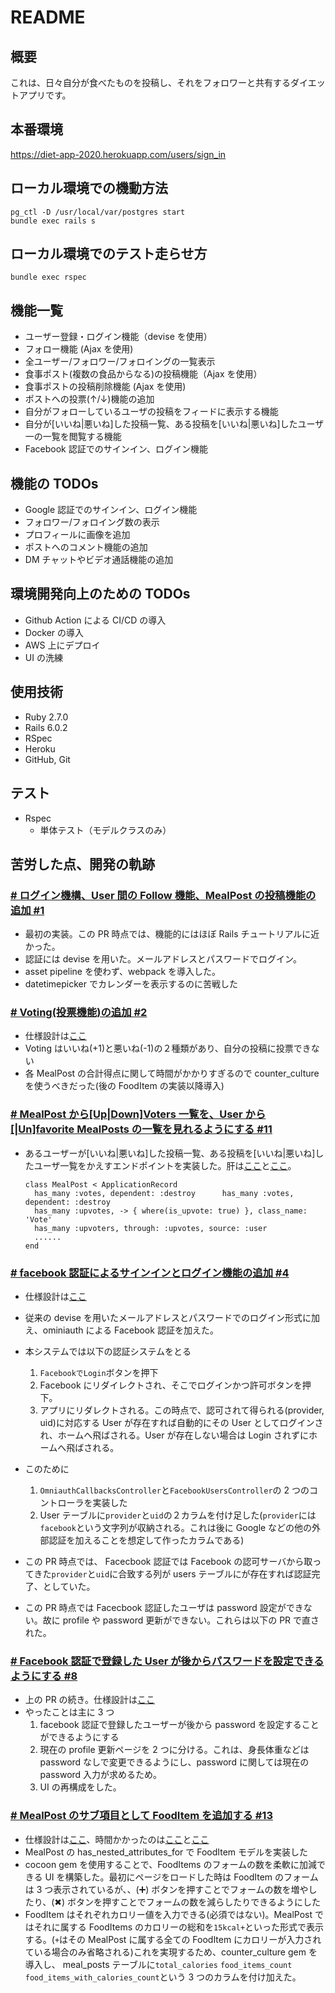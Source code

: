 # README

## 概要

これは、日々自分が食べたものを投稿し、それをフォロワーと共有するダイエットアプリです。

## 本番環境

https://diet-app-2020.herokuapp.com/users/sign_in

## ローカル環境での機動方法

```
pg_ctl -D /usr/local/var/postgres start
bundle exec rails s
```

## ローカル環境でのテスト走らせ方

```
bundle exec rspec
```

## 機能一覧

- ユーザー登録・ログイン機能（devise を使用）
- フォロー機能 (Ajax を使用)
- 全ユーザー/フォロワー/フォロイングの一覧表示
- 食事ポスト(複数の食品からなる)の投稿機能（Ajax を使用）
- 食事ポストの投稿削除機能 (Ajax を使用)
- ポストへの投票(↑/↓)機能の追加
- 自分がフォローしているユーザの投稿をフィードに表示する機能
- 自分が[いいね|悪いね]した投稿一覧、ある投稿を[いいね|悪いね]したユーザ一の一覧を閲覧する機能
- Facebook 認証でのサインイン、ログイン機能

## 機能の TODOs

- Google 認証でのサインイン、ログイン機能
- フォロワー/フォロイング数の表示
- プロフィールに画像を追加
- ポストへのコメント機能の追加
- DM チャットやビデオ通話機能の追加

## 環境開発向上のための TODOs

- Github Action による CI/CD の導入
- Docker の導入
- AWS 上にデプロイ
- UI の洗練

## 使用技術

- Ruby 2.7.0
- Rails 6.0.2
- RSpec
- Heroku
- GitHub, Git

## テスト

- Rspec
  - 単体テスト（モデルクラスのみ）

## 苦労した点、開発の軌跡

### [# ログイン機構、User 間の Follow 機能、MealPost の投稿機能の追加 #1](https://github.com/kudojp/diet-app/pull/1)

- 最初の実装。この PR 時点では、機能的にはほぼ Rails チュートリアルに近かった。
- 認証には devise を用いた。メールアドレスとパスワードでログイン。
- asset pipeline を使わず、webpack を導入した。
- datetimepicker でカレンダーを表示するのに苦戦した

### [# Voting(投票機能)の追加 #2](https://github.com/kudojp/diet-app/pull/2)

- 仕様設計は[ここ](https://github.com/kudojp/diet-app/pull/2#issue-392782081)
- Voting はいいね(+1)と悪いね(-1)の２種類があり、自分の投稿に投票できない
- 各 MealPost の合計得点に関して時間がかかりすぎるので counter_culture を使うべきだった(後の FoodItem の実装以降導入)

### [# MealPost から[Up|Down]Voters 一覧を、User から[|Un]favorite MealPosts の一覧を見れるようにする #11](https://github.com/kudojp/diet-app/pull/11)

- あるユーザーが[いいね|悪いね]した投稿一覧、ある投稿を[いいね|悪いね]したユーザ一覧をかえすエンドポイントを実装した。肝は[ここ](https://github.com/kudojp/diet-app/pull/11/files#diff-0185a9df92260be0d1b3fc746cb6264b)と[ここ](https://github.com/kudojp/diet-app/pull/11/files#diff-4676c008b11a5480d73d4a6de01e45b9)。

  ```
  class MealPost < ApplicationRecord
    has_many :votes, dependent: :destroy	  has_many :votes, dependent: :destroy
    has_many :upvotes, -> { where(is_upvote: true) }, class_name: 'Vote'
    has_many :upvoters, through: :upvotes, source: :user
    ......
  end
  ```

### [# facebook 認証によるサインインとログイン機能の追加 #4](https://github.com/kudojp/diet-app/pull/4)

- 仕様設計は[ここ](https://github.com/kudojp/diet-app/pull/4#issue-405645108)
- 従来の devise を用いたメールアドレスとパスワードでのログイン形式に加え、ominiauth による Facebook 認証を加えた。
- 本システムでは以下の認証システムをとる

  1.  `FacebookでLogin`ボタンを押下
  2.  Facebook にリダイレクトされ、そこでログインかつ許可ボタンを押下。
  3.  アプリにリダレクトされる。この時点で、認可されて得られる(provider, uid)に対応する User が存在すれば自動的にその User としてログインされ、ホームへ飛ばされる。User が存在しない場合は Login されずにホームへ飛ばされる。

- このために
  1. `OmniauthCallbacksController`と`FacebookUsersController`の 2 つのコントローラを実装した
  2. User テーブルに`provider`と`uid`の２カラムを付け足した(`provider`には`facebook`という文字列が収納される。これは後に Google などの他の外部認証を加えることを想定して作ったカラムである)
- この PR 時点では、 Facecbook 認証では Facebook の認可サーバから取ってきた`provider`と`uid`に合致する列が users テーブルにが存在すれば認証完了、としていた。
- この PR 時点では Facecbook 認証したユーザは password 設定ができない。故に profile や password 更新ができない。これらは以下の PR で直された。

### [# Facebook 認証で登録した User が後からパスワードを設定できるようにする #8](https://github.com/kudojp/diet-app/pull/8)

- 上の PR の続き。仕様設計は[ここ](https://github.com/kudojp/diet-app/pull/8#issue-407352113)
- やったことは主に 3 つ
  1. facebook 認証で登録したユーザーが後から password を設定することができるようにする
  2. 現在の profile 更新ページを 2 つに分ける。これは、身長体重などは password なしで変更できるようにし、password に関しては現在の password 入力が求めるため。
  3. UI の再構成をした。

### [# MealPost のサブ項目として FoodItem を追加する #13](https://github.com/kudojp/diet-app/pull/13)

- 仕様設計は[ここ](https://github.com/kudojp/diet-app/pull/13#issue-409025615)、時間かかったのは[ここ](https://github.com/kudojp/diet-app/pull/13#issuecomment-629778398)と[ここ](https://github.com/kudojp/diet-app/pull/13#issuecomment-629842322)
- MealPost の has_nested_attributes_for で FoodItem モデルを実装した
- cocoon gem を使用することで、FoodItems のフォームの数を柔軟に加減できる UI を構築した。最初にページをロードした時は FoodItem のフォームは 3 つ表示されているが、、(➕) ボタンを押すことでフォームの数を増やしたり、(✖︎) ボタンを押すことでフォームの数を減らしたりできるようにした
- FoodItem はそれぞれカロリー値を入力できる(必須ではない)。MealPost ではそれに属する FoodItems のカロリーの総和を`15kcal+`といった形式で表示する。(`+`はその MealPost に属する全ての FoodItem にカロリーが入力されている場合のみ省略される)これを実現するため、counter_culture gem を導入し、 meal_posts テーブルに`total_calories` `food_items_count` `food_items_with_calories_count`という 3 つのカラムを付け加えた。
